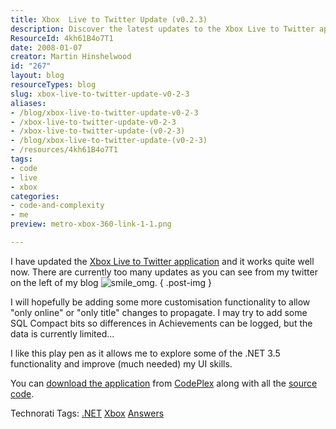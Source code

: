 ```yaml
---
title: Xbox  Live to Twitter Update (v0.2.3)
description: Discover the latest updates to the Xbox Live to Twitter app! Enhance your gaming experience with new features and customization options. Download now!
ResourceId: 4kh61B4o7T1
date: 2008-01-07
creator: Martin Hinshelwood
id: "267"
layout: blog
resourceTypes: blog
slug: xbox-live-to-twitter-update-v0-2-3
aliases:
- /blog/xbox-live-to-twitter-update-v0-2-3
- /xbox-live-to-twitter-update-v0-2-3
- /xbox-live-to-twitter-update-(v0-2-3)
- /blog/xbox-live-to-twitter-update-(v0-2-3)
- /resources/4kh61B4o7T1
tags:
- code
- live
- xbox
categories:
- code-and-complexity
- me
preview: metro-xbox-360-link-1-1.png

---
```

I have updated the [Xbox Live to Twitter application](http://blog.hinshelwood.com/archive/2008/01/04/xbox-live-to-twitter.aspx) and it works quite well now. There are currently too many updates as you can see from my twitter on the left of my blog ![smile_omg](images/smile_omg-2-2.gif).
{ .post-img }

I will hopefully be adding some more customisation functionality to allow "only online" or "only title" changes to propagate. I may try to add some SQL Compact bits so differences in Achievements can be logged, but the data is currently limited...

I like this play pen as it allows me to explore some of the .NET 3.5 functionality and improve (much needed) my UI skills.

You can [download the application](http://www.codeplex.com/XboxLiveStatus/Release/ProjectReleases.aspx) from [CodePlex](http://www.codeplex.com) along with all the [source code](http://www.codeplex.com/XboxLiveStatus).

Technorati Tags: [.NET](http://technorati.com/tags/.NET) [Xbox](http://technorati.com/tags/Xbox) [Answers](http://technorati.com/tags/Answers)
